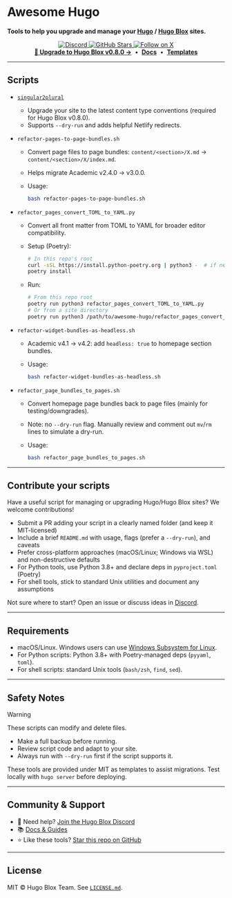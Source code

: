 # Awesome Hugo

**Tools to help you upgrade and manage your [Hugo](https://gohugo.io/) / [Hugo Blox](https://hugoblox.com/?utm_source=github&utm_medium=awesome-hugo) sites.**

<!-- markdownlint-disable MD033 -->
<p align="center">
  <a href="https://discord.gg/z8wNYzb">
    <img src="https://img.shields.io/discord/722225264733716590?label=Join%20Discord&style=social" alt="Discord">
  </a>
  <a href="https://github.com/HugoBlox/awesome-hugo">
    <img src="https://img.shields.io/github/stars/HugoBlox/awesome-hugo?label=Star%20this%20repo&style=social" alt="GitHub Stars">
  </a>
  <a href="https://x.com/BuildLore">
    <img src="https://img.shields.io/twitter/follow/BuildLore?label=Follow&style=social" alt="Follow on X">
  </a>
  <br/>
  <a href="./singular2plural/README.md"><b>🚀 Upgrade to Hugo Blox v0.8.0 →</b></a>
  &nbsp;•&nbsp;
  <a href="https://docs.hugoblox.com/?utm_source=github&utm_medium=awesome-hugo"><b>Docs</b></a>
  &nbsp;•&nbsp;
  <a href="https://hugoblox.com/templates?utm_source=github&utm_medium=awesome-hugo"><b>Templates</b></a>
</p>
<!-- markdownlint-enable MD033 -->

---

## Scripts

- [`singular2plural`](./singular2plural/README.md)
  - Upgrade your site to the latest content type conventions (required for Hugo Blox v0.8.0).
  - Supports `--dry-run` and adds helpful Netlify redirects.

- `refactor-pages-to-page-bundles.sh`
  - Convert page files to page bundles: `content/<section>/X.md` → `content/<section>/X/index.md`.
  - Helps migrate Academic v2.4.0 → v3.0.0.
  - Usage:

    ```bash
    bash refactor-pages-to-page-bundles.sh
    ```

- `refactor_pages_convert_TOML_to_YAML.py`
  - Convert all front matter from TOML to YAML for broader editor compatibility.
  - Setup (Poetry):

    ```bash
    # In this repo's root
    curl -sSL https://install.python-poetry.org | python3 -  # if needed
    poetry install
    ```

  - Run:

    ```bash
    # From this repo root
    poetry run python3 refactor_pages_convert_TOML_to_YAML.py
    # Or from a site directory
    poetry run python3 /path/to/awesome-hugo/refactor_pages_convert_TOML_to_YAML.py
    ```

- `refactor-widget-bundles-as-headless.sh`
  - Academic v4.1 → v4.2: add `headless: true` to homepage section bundles.
  - Usage:

    ```bash
    bash refactor-widget-bundles-as-headless.sh
    ```

- `refactor_page_bundles_to_pages.sh`
  - Convert homepage page bundles back to page files (mainly for testing/downgrades).
  - Note: no `--dry-run` flag. Manually review and comment out `mv`/`rm` lines to simulate a dry-run.
  - Usage:

    ```bash
    bash refactor_page_bundles_to_pages.sh
    ```

---

## Contribute your scripts

Have a useful script for managing or upgrading Hugo/Hugo Blox sites? We welcome contributions!

- Submit a PR adding your script in a clearly named folder (and keep it MIT-licensed)
- Include a brief `README.md` with usage, flags (prefer a `--dry-run`), and caveats
- Prefer cross-platform approaches (macOS/Linux; Windows via WSL) and non-destructive defaults
- For Python tools, use Python 3.8+ and declare deps in `pyproject.toml` (Poetry)
- For shell tools, stick to standard Unix utilities and document any assumptions

Not sure where to start? Open an issue or discuss ideas in [Discord](https://discord.gg/z8wNYzb).

---

## Requirements

- macOS/Linux. Windows users can use [Windows Subsystem for Linux](https://learn.microsoft.com/windows/wsl/).
- For Python scripts: Python 3.8+ with Poetry-managed deps (`pyyaml`, `toml`).
- For shell scripts: standard Unix tools (`bash/zsh`, `find`, `sed`).

---

## Safety Notes

> [!WARNING]
> These scripts can modify and delete files.
>
> - Make a full backup before running.
> - Review script code and adapt to your site.
> - Always run with `--dry-run` first if the script supports it.

These tools are provided under MIT as templates to assist migrations. Test locally with `hugo server` before deploying.

---

## Community & Support

- 💬 Need help? [Join the Hugo Blox Discord](https://discord.gg/z8wNYzb)
- 📚 [Docs & Guides](https://docs.hugoblox.com/?utm_source=github&utm_medium=awesome-hugo)
- ⭐ Like these tools? [Star this repo on GitHub](https://github.com/HugoBlox/awesome-hugo)

---

## License

MIT © Hugo Blox Team. See [`LICENSE.md`](./LICENSE.md).
